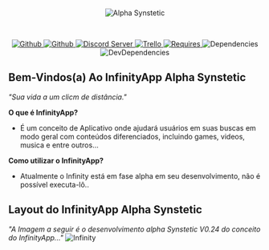 <div align="center">
  <br/>
  <p>
    <img src="https://i.imgur.com/4u99Ztw.png" alt="Alpha Synstetic"/>
  </p>
  <br/>
  <p>
    <a href="https://github.com/xDeltaFox/InfinityApp/releases">
      <img src="https://img.shields.io/github/downloads/xDeltaFox/InfinityApp/total.svg" alt="Github"/>
    </a>
    <a href="https://github.com/xDeltaFox/InfinityApp/releases/latest">
      <img src="https://img.shields.io/github/downloads/xDeltaFox/InfinityApp/latest/total.svg" alt="Github"/>
    </a>
    <a href="http://discord.gg/Kc5pjsv">
      <img src="https://discordapp.com/api/guilds/362649554778324993/embed.png" alt="Discord Server"/>
    </a>
    <a href="https://trello.com/b/B0W0MBlK/infinityapp">
      <img src="https://img.shields.io/badge/Trello-InfinityApp-blue.svg" alt="Trello"/>
    </a>
    <a href="https://requires.io/github/xDeltaFox/InfinityApp/requirements/?branch=master">
      <img src="https://img.shields.io/requires/github/xDeltaFox/InfinityApp.svg" alt="Requires"/>
    </a>
    <img src="https://img.shields.io/david/xDeltaFox/InfinityApp.svg" alt="Dependencies"/>
    <img src="https://img.shields.io/david/dev/xDeltaFox/InfinityApp.svg" alt="DevDependencies"/>
  </p>
</div>

## **Bem-Vindos(a) Ao InfinityApp Alpha Synstetic**
*"Sua vida a um clicm de distância."*

**O que é InfinityApp?**
- É um conceito de Aplicativo onde ajudará usuários em suas buscas em modo geral com conteúdos diferenciados, incluindo games, videos, musica e entre outros...

**Como utilizar o InfinityApp?**
- Atualmente o Infinity está em fase alpha em seu desenvolvimento, não é possível executa-lô..

## **Layout do InfinityApp Alpha Synstetic**
*"A Imagem a seguir é o desenvolvimento alpha Synstetic V0.24 do conceito do InfinityApp..."*
![Infinity](https://i.imgur.com/GJgyx4x.gif)
